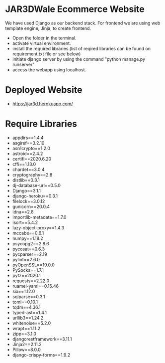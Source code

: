 # JAR3DWale Ecommerce Website

We have used Django as our backend stack. For frontend we are using web template engine, Jinja, to create frontend.


* Open the folder in the terminal.
* activate virtual environment.
* install the required libraries (list of reqired libraries can be found on requirement.txt file or see below)
* initiate django server by using the command "python manage.py runserver"
* access the webapp using localhost.


# Deployed Website

- https://jar3d.herokuapp.com/

# Require Libraries

* appdirs==1.4.4
* asgiref==3.2.10
* asn1crypto==1.2.0
* astroid==2.4.2
* certifi==2020.6.20
* cffi==1.13.0
* chardet==3.0.4
* cryptography==2.8
* distlib==0.3.1
* dj-database-url==0.5.0
* Django==3.1.1
* django-heroku==0.3.1
* filelock==3.0.12
* gunicorn==20.0.4
* idna==2.8
* importlib-metadata==1.7.0
* isort==5.4.2
* lazy-object-proxy==1.4.3
* mccabe==0.6.1
* numpy==1.18.2
* psycopg2==2.8.6
* pycosat==0.6.3
* pycparser==2.19
* pylint==2.6.0
* pyOpenSSL==19.0.0
* PySocks==1.7.1
* pytz==2020.1
* requests==2.22.0
* ruamel-yaml==0.15.46
* six==1.12.0
* sqlparse==0.3.1
* toml==0.10.1
* tqdm==4.36.1
* typed-ast==1.4.1
* urllib3==1.24.2
* whitenoise==5.2.0
* wrapt==1.11.2
* zipp==3.1.0
* djangorestframework==3.11.1 
* Jinja2==2.11.2   
* Pillow==8.0.0
* django-crispy-forms==1.9.2
